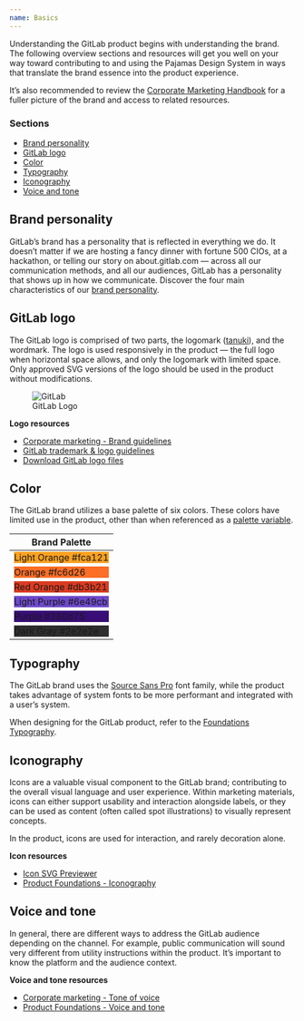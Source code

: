 ```yaml
---
name: Basics
---
```


Understanding the GitLab product begins with understanding the brand. The following
overview sections and resources will get you well on your way toward contributing
to and using the Pajamas Design System in ways that translate the brand essence
into the product experience.

It’s also recommended to review the [Corporate Marketing Handbook](https://about.gitlab.com/handbook/marketing/corporate-marketing/)
for a fuller picture of the brand and access to related resources.

### Sections

- [Brand personality](#brand-personality)
- [GitLab logo](#gitlab-logo)
- [Color](#color)
- [Typography](#typography)
- [Iconography](#iconography)
- [Voice and tone](#voice-and-tone)

## Brand personality

GitLab’s brand has a personality that is reflected in everything we do. It doesn’t
matter if we are hosting a fancy dinner with fortune 500 CIOs, at a hackathon,
or telling our story on about.gitlab.com — across all our communication methods,
and all our audiences, GitLab has a personality that shows up in how we communicate.
Discover the four main characteristics of our [brand personality](https://about.gitlab.com/handbook/marketing/corporate-marketing/#brand-personality).

## GitLab logo
The GitLab logo is comprised of two parts, the logomark ([tanuki](https://about.gitlab.com/handbook/marketing/corporate-marketing/#the-tanuki)),
and the wordmark. The logo is used responsively in the product — the full logo
when horizontal space allows, and only the logomark with limited space. Only
approved SVG versions of the logo should be used in the product without modifications.

<figure class="figure" role="figure" aria-label="GitLab Logo">
  <img class="figure-img p-a-5" src="/img/brand/gitlab-logo-gray-rgb.svg" alt="GitLab" role="img" />
  <figcaption class="figure-caption">GitLab Logo</figcaption>
</figure>

**Logo resources**
- [Corporate marketing - Brand guidelines](https://about.gitlab.com/handbook/marketing/corporate-marketing/#brand-guidelines)
- [GitLab trademark & logo guidelines](https://about.gitlab.com/handbook/marketing/corporate-marketing/#brand-guidelines)
- [Download GitLab logo files](https://about.gitlab.com/press/press-kit/)

## Color
The GitLab brand utilizes a base palette of six colors. These colors have limited
use in the product, other than when referenced as a [palette variable](https://design.gitlab.com/product-foundations/colors).

| Brand Palette |
| ------ |
| <div class="color-overview p-a-3" style="background-color:#fca121;"><span class="variable">Light Orange</span> <span class="hex f-small">#fca121</span></div> |
| <div class="color-overview p-a-3" style="background-color:#fc6d26;"><span class="variable">Orange</span> <span class="hex f-small f-inverted">#fc6d26</span></div> |
| <div class="color-overview p-a-3" style="background-color:#db3b21;"><span class="variable f-inverted">Red Orange</span> <span class="hex f-small f-inverted">#db3b21</span></div> |
| <div class="color-overview p-a-3" style="background-color:#6e49cb;"><span class="variable f-inverted">Light Purple</span> <span class="hex f-small f-inverted">#6e49cb</span></div> |
| <div class="color-overview p-a-3" style="background-color:#380d75;"><span class="variable f-inverted">Purple</span> <span class="hex f-small f-inverted">#380d75</span></div> |
| <div class="color-overview p-a-3" style="background-color:#2e2e2e;"><span class="variable f-inverted">Dark Gray</span> <span class="hex f-small f-inverted">#2e2e2e</span></div> |

## Typography
The GitLab brand uses the [Source Sans Pro](https://fonts.google.com/specimen/Source+Sans+Pro)
font family, while the product takes advantage of system fonts to be more
performant and integrated with a user’s system.

When designing for the GitLab product, refer to the [Foundations Typography](https://design.gitlab.com/product-foundations/typography).

## Iconography
Icons are a valuable visual component to the GitLab brand; contributing to the
overall visual language and user experience. Within marketing materials, icons
can either support usability and interaction alongside labels, or they can be
used as content (often called spot illustrations) to visually represent concepts.

In the product, icons are used for interaction, and rarely decoration alone.

**Icon resources**
- [Icon SVG Previewer](http://gitlab-org.gitlab.io/gitlab-svgs/)
- [Product Foundations - Iconography](https://design.gitlab.com/product-foundations/iconography)

## Voice and tone
In general, there are different ways to address the GitLab audience depending on
the channel. For example, public communication will sound very different from
utility instructions within the product. It’s important to know the platform and
the audience context.

**Voice and tone resources**
- [Corporate marketing  - Tone of voice](https://about.gitlab.com/handbook/marketing/corporate-marketing/#tone-of-voice)
- [Product Foundations - Voice and tone](https://design.gitlab.com/content/voice-tone)
